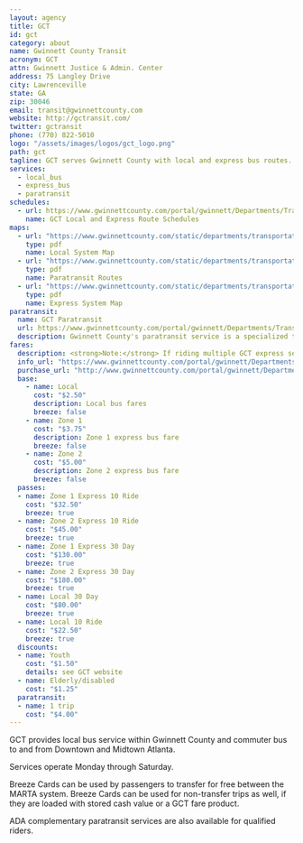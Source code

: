 ```yaml
---
layout: agency
title: GCT
id: gct
category: about
name: Gwinnett County Transit
acronym: GCT
attn: Gwinnett Justice & Admin. Center
address: 75 Langley Drive
city: Lawrenceville
state: GA
zip: 30046
email: transit@gwinnettcounty.com
website: http://gctransit.com/
twitter: gctransit
phone: (770) 822-5010
logo: "/assets/images/logos/gct_logo.png"
path: gct
tagline: GCT serves Gwinnett County with local and express bus routes.
services:
  - local_bus
  - express_bus
  - paratransit
schedules:
  - url: https://www.gwinnettcounty.com/portal/gwinnett/Departments/Transportation/GwinnettCountyTransit/RoutesandSchedules
    name: GCT Local and Express Route Schedules
maps:
  - url: "https://www.gwinnettcounty.com/static/departments/transportation/pdf/LocalSystemMapMay.pdf"
    type: pdf
    name: Local System Map
  - url: "https://www.gwinnettcounty.com/static/departments/transportation/pdf/GCTAdoptedRoutes.pdf"
    type: pdf
    name: Paratransit Routes
  - url: "https://www.gwinnettcounty.com/static/departments/transportation/pdf/ExpressSystemMapMay.pdf"
    type: pdf
    name: Express System Map
paratransit:
  name: GCT Paratransit
  url: https://www.gwinnettcounty.com/portal/gwinnett/Departments/Transportation/GwinnettCountyTransit/ParatransitInformation
  description: Gwinnett County's paratransit service is a specialized transportation service of Gwinnett County Transit, providing curb-to-curb shared ride bus service for eligible persons with disabilities.
fares:
  description: <strong>Note:</strong> If riding multiple GCT express services (e.g., Zone 1 and Zone 2), you should use a separate Breeze Card for each service to avoid overcharging.
  info_url: "https://www.gwinnettcounty.com/portal/gwinnett/Departments/Transportation/GwinnettCountyTransit/PassesandTickets"
  purchase_url: "http://www.gwinnettcounty.com/portal/gwinnett/Departments/Transportation/GwinnettCountyTransit/PassesandTickets"
  base: 
    - name: Local
      cost: "$2.50"
      description: Local bus fares
      breeze: false
    - name: Zone 1
      cost: "$3.75"
      description: Zone 1 express bus fare
      breeze: false
    - name: Zone 2
      cost: "$5.00"
      description: Zone 2 express bus fare
      breeze: false
  passes:
  - name: Zone 1 Express 10 Ride
    cost: "$32.50"
    breeze: true
  - name: Zone 2 Express 10 Ride
    cost: "$45.00"
    breeze: true
  - name: Zone 1 Express 30 Day
    cost: "$130.00"
    breeze: true
  - name: Zone 2 Express 30 Day
    cost: "$180.00"
    breeze: true
  - name: Local 30 Day
    cost: "$80.00"
    breeze: true
  - name: Local 10 Ride
    cost: "$22.50"
    breeze: true
  discounts: 
  - name: Youth
    cost: "$1.50"
    details: see GCT website
  - name: Elderly/disabled
    cost: "$1.25"
  paratransit: 
  - name: 1 trip
    cost: "$4.00"
---
```


GCT provides local bus service within Gwinnett County and commuter bus to and from Downtown and Midtown Atlanta.  

Services operate Monday through Saturday.  

Breeze Cards can be used by passengers to transfer for free between the MARTA system.  Breeze Cards can be used for non-transfer trips as well, if they are loaded with stored cash value or a GCT fare product.  

ADA complementary paratransit services are also available for qualified riders.
